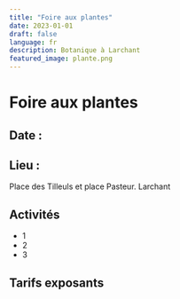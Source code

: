 ```yaml
---
title: "Foire aux plantes"
date: 2023-01-01
draft: false
language: fr
description: Botanique à Larchant
featured_image: plante.png
---
```


# Foire aux plantes

## Date :


## Lieu : 
Place des Tilleuls et place Pasteur. Larchant

## Activités
- 1
- 2
- 3


## Tarifs exposants

